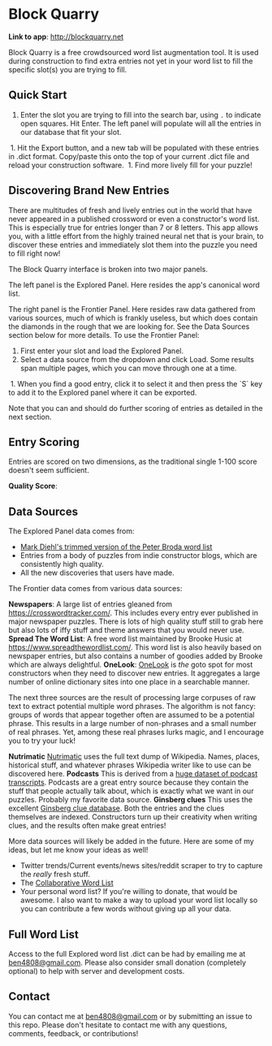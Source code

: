 # Block Quarry

**Link to app**: http://blockquarry.net

Block Quarry is a free crowdsourced word list augmentation tool. It is used during construction to find extra entries not yet in your word list to fill the specific slot(s) you are trying to fill.

## Quick Start

1. Enter the slot you are trying to fill into the search bar, using `.` to indicate open squares. Hit Enter. The left panel will populate will all the entries in our database that fit your slot.
<image>
1. Hit the Export button, and a new tab will be populated with these entries in .dict format. Copy/paste this onto the top of your current .dict file and reload your construction software.
<image>
1. Find more lively fill for your puzzle!

## Discovering Brand New Entries

There are multitudes of fresh and lively entries out in the world that have never appeared in a published crossword or even a constructor's word list. This is especially true for entries longer than 7 or 8 letters. This app allows you, with a little effort from the highly trained neural net that is your brain, to discover these entries and immediately slot them into the puzzle you need to fill right now!

The Block Quarry interface is broken into two major panels.

The left panel is the Explored Panel. Here resides the app's canonical word list. 

The right panel is the Frontier Panel. Here resides raw data gathered from various sources, much of which is frankly useless, but which does contain the diamonds in the rough that we are looking for. See the Data Sources section below for more details. To use the Frontier Panel:
1. First enter your slot and load the Explored Panel.
1. Select a data source from the dropdown and click Load. Some results span multiple pages, which you can move through one at a time.
<image>
1. When you find a good entry, click it to select it and then press the `S` key to add it to the Explored panel where it can be exported.
<image>

Note that you can and should do further scoring of entries as detailed in the next section.

## Entry Scoring
Entries are scored on two dimensions, as the traditional single 1-100 score doesn't seem sufficient.

**Quality Score**: 

## Data Sources

The Explored Panel data comes from:
- [Mark Diehl's trimmed version of the Peter Broda word list](https://www.facebook.com/groups/1515117638602016/permalink/2997721820341583) 
- Entries from a body of puzzles from indie constructor blogs, which are consistently high quality. 
- All the new discoveries that users have made.

The Frontier data comes from various data sources:

**Newspapers**: A large list of entries gleaned from https://crosswordtracker.com/. This includes every entry ever published in major newspaper puzzles. There is lots of high quality stuff still to grab here but also lots of iffy stuff and theme answers that you would never use.
**Spread The Word List**: A free word list maintained by Brooke Husic at https://www.spreadthewordlist.com/. This word list is also heavily based on newspaper entries, but also contains a number of goodies added by Brooke which are always delightful.
**OneLook**: [OneLook](https://www.onelook.com/) is *the* goto spot for most constructors when they need to discover new entries. It aggregates a large number of online dictionary sites into one place in a searchable manner.

The next three sources are the result of processing large corpuses of raw text to extract potential multiple word phrases. The algorithm is not fancy: groups of words that appear together often are assumed to be a potential phrase. This results in a large number of non-phrases and a small number of real phrases. Yet, among these real phrases lurks magic, and I encourage you to try your luck!

**Nutrimatic** [Nutrimatic](https://nutrimatic.org/) uses the full text dump of Wikipedia. Names, places, historical stuff, and whatever phrases Wikipedia writer like to use can be discovered here.
**Podcasts** This is derived from a [huge dataset of podcast transcripts](https://podcastsdataset.byspotify.com/). Podcasts are a great entry source because they contain the stuff that people actually talk about, which is exactly what we want in our puzzles. Probably my favorite data source.
**Ginsberg clues** This uses the excellent [Ginsberg clue database](http://tiwwdty.com/clue/). Both the entries and the clues themselves are indexed. Constructors turn up their creativity when writing clues, and the results often make great entries!

More data sources will likely be added in the future. Here are some of my ideas, but let me know your ideas as well!
- Twitter trends/Current events/news sites/reddit scraper to try to capture the *really* fresh stuff.
- The [Collaborative Word List](https://github.com/Crossword-Nexus/collaborative-word-list)
- Your personal word list? If you're willing to donate, that would be awesome. I also want to make a way to upload your word list locally so you can contribute a few words without giving up all your data.

## Full Word List
Access to the full Explored word list .dict can be had by emailing me at ben4808@gmail.com. Please also consider small donation (completely optional) to help with server and development costs.

## Contact
You can contact me at ben4808@gmail.com or by submitting an issue to this repo. Please don't hesitate to contact me with any questions, comments, feedback, or contributions!
